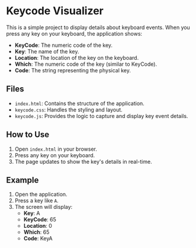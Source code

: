 # Keycode Visualizer

This is a simple project to display details about keyboard events. When you press any key on your keyboard, the application shows:
- **KeyCode**: The numeric code of the key.
- **Key**: The name of the key.
- **Location**: The location of the key on the keyboard.
- **Which**: The numeric code of the key (similar to KeyCode).
- **Code**: The string representing the physical key.

## Files
- `index.html`: Contains the structure of the application.
- `keycode.css`: Handles the styling and layout.
- `keycode.js`: Provides the logic to capture and display key event details.

## How to Use
1. Open `index.html` in your browser.
2. Press any key on your keyboard.
3. The page updates to show the key's details in real-time.


## Example
1. Open the application.
2. Press a key like `A`.
3. The screen will display:
   - **Key**: A
   - **KeyCode**: 65
   - **Location**: 0
   - **Which**: 65
   - **Code**: KeyA
